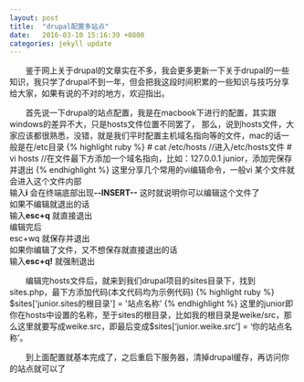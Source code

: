 ```yaml
---
layout: post
title:  "drupal配置多站点"
date:   2016-03-10 15:16:39 +0800
categories: jekyll update
---
```

<p>
　　鉴于网上关于drupal的文章实在不多，我会更多更新一下关于drupal的一些知识，我只学了drupal不到一年，但会把我这段时间积累的一些知识与技巧分享给大家，如果有说的不对的地方，欢迎指出。
</p>
<p>
　　首先说一下drupal的站点配置，我是在macbook下进行的配置，其实跟windows的差异不大，只是hosts文件位置不同罢了，
那么，说到hosts文件，大家应该都很熟悉，没错，就是我们平时配置主机域名指向等的文件，mac的话一般是在/etc目录
{% highlight ruby %}
# cat /etc/hosts    //进入/etc/hosts文件
# vi hosts        //在文件最下方添加一个域名指向，比如：127.0.0.1   junior，添加完保存并退出
{% endhighlight %}
这里分享几个常用的vi编辑命令，一般vi 某个文件就会进入这个文件内部<br />
输入<b>i</b> 会在终端底部出现<b>--INSERT--</b> 这时就说明你可以编辑这个文件了<br />
如果不编辑就退出的话<br />
输入<b>esc+q</b> 就直接退出<br />
编辑完后<br />
esc+wq 就保存并退出<br />
如果你编辑了文件，又不想保存就直接退出的话<br />
输入<b>esc+q!</b> 就强制退出<br />
</p>
<p>
　　编辑完hosts文件后，就来到我们drupal项目的sites目录下，找到sites.php，最下方添加代码(本文代码均为示例代码)
{% highlight ruby %}
$sites['junior.sites的根目录'] = '站点名称'
{% endhighlight %}
这里的junior即你在hosts中设置的名称，至于sites的根目录，比如我的根目录是weike/src，那么这里就要写成weike.src，即最后变成$sites[‘junior.weike.src’] = ‘你的站点名称’。
</p>
<p>
　　到上面配置就基本完成了，之后重启下服务器，清掉drupal缓存，再访问你的站点就可以了
</p>